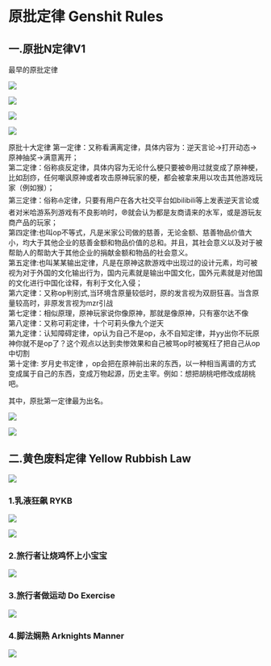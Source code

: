 # 原批定律  Genshit Rules

## 一.原批N定律V1

最早的原批定律

![](https://github.com/DreamingCats/miHoYoJokes/raw/main/genshitjokes/原批定律/原批十定律.jpg)

![](https://github.com/DreamingCats/miHoYoJokes/raw/main/genshitjokes/原批定律/原批第一定律荧妹与派蒙版.jpg)

![](https://github.com/DreamingCats/miHoYoJokes/raw/main/genshitjokes/原批定律/原批十五定律.jpg)

![](https://github.com/DreamingCats/miHoYoJokes/raw/main/genshitjokes/原批定律/原批判断条件.jpg)

原批十大定律
第一定律：又称看满离定律，具体内容为：逆天言论→打开动态→原神抽奖→满意离开；  
第二定律：俗称痰反定律，具体内容为无论什么梗只要被℗用过就变成了原神梗，比如刮痧，任何嘲讽原神或者攻击原神玩家的梗，都会被拿来用以攻击其他游戏玩家（例如猴）；  
第三定律：俗称⛵定律，只要有用户在各大社交平台如bilibili等上发表逆天言论或者对米哈游系列游戏有不良影响时，℗就会认为都是友商请来的水军，或是游玩友商产品的玩家；  
第四定律:也叫op不等式，凡是米家公司做的慈善，无论金额、慈善物品价值大小，均大于其他企业的慈善金额和物品价值的总和。并且，其社会意义以及对于被帮助人的帮助大于其他企业的捐献金额和物品的社会意义。  
第五定律:也叫某某输出定律，凡是在原神这款游戏中出现过的设计元素，均可被视为对于外国的文化输出行为，国内元素就是输出中国文化，国外元素就是对他国的文化进行中国化诠释，有利于文化入侵；  
第六定律：又称op判别式,当环境含原量较低时，原的发言视为双厨狂喜。当含原量较高时，非原发言视为mzr引战  
第七定律：相似原理，原神玩家说你像原神，那就是像原神，只有塞尔达不像  
第八定律：又称可莉定律，十个可莉头像九个逆天  
第九定律：认知障碍定律，op认为自己不是op，永不自知定律，并yy出你不玩原神你就不是op了？这个观点以达到卖惨效果和自己被骂op时被冤枉了把自己从op中切割  
第十定律: 岁月史书定律 ，op会把在原神前出来的东西，以一种相当离谱的方式变成属于自己的东西，变成万物起源，历史主宰。例如：想把胡桃吧修改成胡桃吧。  

其中，原批第一定律最为出名。

![](https://github.com/DreamingCats/miHoYoJokes/raw/main/genshitjokes/原批定律/外网原批第一定律.jpg)

![](https://github.com/DreamingCats/miHoYoJokes/raw/main/genshitjokes/原批定律/望闻问切.jpg)

## 二.黄色废料定律   Yellow Rubbish Law

![](https://github.com/DreamingCats/miHoYoJokes/raw/main/原批定律/黄色废料定律内容.jpg)

### 1.乳液狂飙   RYKB

![](https://github.com/DreamingCats/miHoYoJokes/raw/main/原批定律/乳液狂飙GIF.gif)

![](https://github.com/DreamingCats/miHoYoJokes/raw/main/原批定律/反证法.jpg)

### 2.旅行者让烧鸡怀上小宝宝

![](https://github.com/DreamingCats/miHoYoJokes/raw/main/原批定律/旅行者让烧鸡怀上小宝宝.jpg)

### 3.旅行者做运动    Do Exercise

![](https://github.com/DreamingCats/miHoYoJokes/raw/main/原批定律/旅行者做运动.jpg)

### 4.脚法娴熟    Arknights Manner

![](https://github.com/DreamingCats/miHoYoJokes/raw/main/原批定律/脚法娴熟.jpg)

